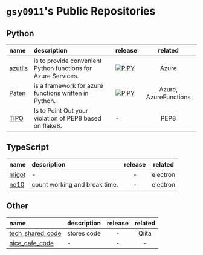# `gsy0911`'s Public Repositories

## Python

| name                                          | description                                                   | release                                                                                 |        related        |
|:----------------------------------------------|:--------------------------------------------------------------|:----------------------------------------------------------------------------------------|:---------------------:|
| [azutils](https://github.com/gsy0911/azutils) | is to provide convenient Python functions for Azure Services. | [![PiPY](https://img.shields.io/pypi/v/azutils.svg)](https://pypi.org/project/azutils/) |         Azure         |
| [Paten](https://github.com/gsy0911/paten)     | is a framework for azure functions written in Python.         | [![PiPY](https://img.shields.io/pypi/v/paten.svg)](https://pypi.org/project/paten/)     | Azure, AzureFunctions |
| [TIPO](https://github.com/gsy0911/tipo)       | Is to Point Out your violation of PEP8 based on flake8.       | -                                                                                       |         PEP8          |

## TypeScript

| name                                      | description                   | release | related  |
|:------------------------------------------|:------------------------------|:-------:|:--------:|
| [migot](https://github.com/gsy0911/migot) | -                             |    -    | electron |
| [ne10](https://github.com/gsy0911/ne10)   | count working and break time. |    -    | electron |


## Other

| name                                                            | description | release | related |
|:----------------------------------------------------------------|:------------|:-------:|:-------:|
| [tech_shared_code](https://github.com/gsy0911/tech_shared_code) | stores code |    -    |  Qiita  |
| [nice_cafe_code](https://github.com/gsy0911/nice_cafe_code)     | -           |    -    |    -    |
